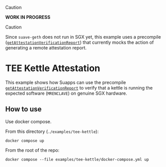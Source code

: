 > [!CAUTION]
> **WORK IN PROGRESS**

> [!CAUTION]
> Since `suave-geth` does not run in SGX yet, this example uses a precompile
> ([`getAttestationVerificationReport`][getAttestationVerificationReport]) that
> currently mocks the action of generating a remote attestation report.

# TEE Kettle Attestation
This example shows how Suapps can use the precompile
[`getAttestationVerificationReport`][getAttestationVerificationReport] to verify that a
kettle is running the expected software (`MRENCLAVE`) on genuine SGX hardware.

## How to use
Use docker compose.

From this directory (`./examples/tee-kettle`):

```shell
docker compose up
```

From the root of the repo:

```shell
docker compose --file examples/tee-kettle/docker-compose.yml up
```

[getAttestationVerificationReport]: https://github.com/sbellem/suave-geth/blob/da5f949f7e5317c9b71666ec206a5ff8beae9e6c/core/vm/contracts_suave.go#L190
